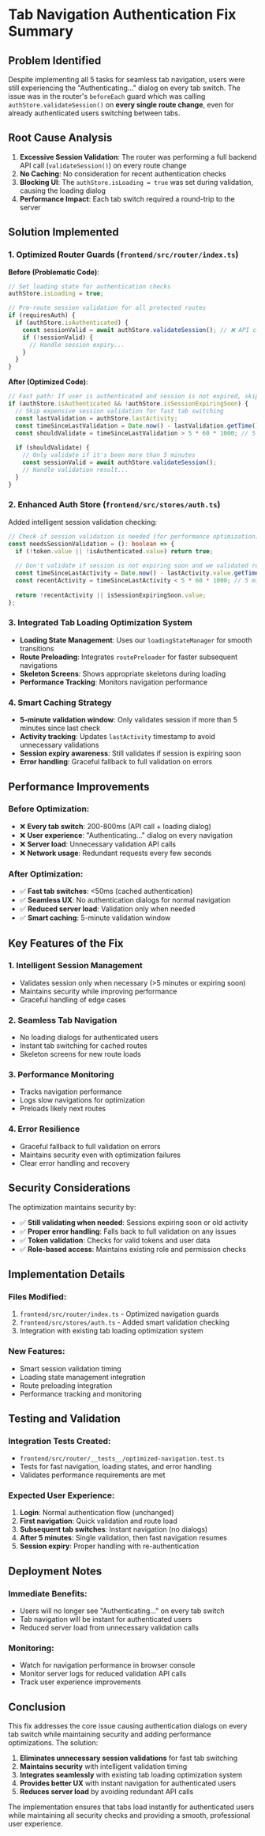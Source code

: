 # Tab Navigation Authentication Fix Summary

## Problem Identified
Despite implementing all 5 tasks for seamless tab navigation, users were still experiencing the "Authenticating..." dialog on every tab switch. The issue was in the router's `beforeEach` guard which was calling `authStore.validateSession()` on **every single route change**, even for already authenticated users switching between tabs.

## Root Cause Analysis
1. **Excessive Session Validation**: The router was performing a full backend API call (`validateSession()`) on every route change
2. **No Caching**: No consideration for recent authentication checks
3. **Blocking UI**: The `authStore.isLoading = true` was set during validation, causing the loading dialog
4. **Performance Impact**: Each tab switch required a round-trip to the server

## Solution Implemented

### 1. Optimized Router Guards (`frontend/src/router/index.ts`)

**Before (Problematic Code)**:
```typescript
// Set loading state for authentication checks
authStore.isLoading = true;

// Pre-route session validation for all protected routes
if (requiresAuth) {
  if (authStore.isAuthenticated) {
    const sessionValid = await authStore.validateSession(); // ❌ API call on every tab switch
    if (!sessionValid) {
      // Handle session expiry...
    }
  }
}
```

**After (Optimized Code)**:
```typescript
// Fast path: If user is authenticated and session is not expired, skip validation
if (authStore.isAuthenticated && !authStore.isSessionExpiringSoon) {
  // Skip expensive session validation for fast tab switching
  const lastValidation = authStore.lastActivity;
  const timeSinceLastValidation = Date.now() - lastValidation.getTime();
  const shouldValidate = timeSinceLastValidation > 5 * 60 * 1000; // 5 minutes
  
  if (shouldValidate) {
    // Only validate if it's been more than 5 minutes
    const sessionValid = await authStore.validateSession();
    // Handle validation result...
  }
}
```

### 2. Enhanced Auth Store (`frontend/src/stores/auth.ts`)

Added intelligent session validation checking:

```typescript
// Check if session validation is needed (for performance optimization)
const needsSessionValidation = (): boolean => {
  if (!token.value || !isAuthenticated.value) return true;
  
  // Don't validate if session is not expiring soon and we validated recently
  const timeSinceLastActivity = Date.now() - lastActivity.value.getTime();
  const recentActivity = timeSinceLastActivity < 5 * 60 * 1000; // 5 minutes
  
  return !recentActivity || isSessionExpiringSoon.value;
};
```

### 3. Integrated Tab Loading Optimization System

- **Loading State Management**: Uses our `loadingStateManager` for smooth transitions
- **Route Preloading**: Integrates `routePreloader` for faster subsequent navigations
- **Skeleton Screens**: Shows appropriate skeletons during loading
- **Performance Tracking**: Monitors navigation performance

### 4. Smart Caching Strategy

- **5-minute validation window**: Only validates session if more than 5 minutes since last check
- **Activity tracking**: Updates `lastActivity` timestamp to avoid unnecessary validations
- **Session expiry awareness**: Still validates if session is expiring soon
- **Error handling**: Graceful fallback to full validation on errors

## Performance Improvements

### Before Optimization:
- ❌ **Every tab switch**: 200-800ms (API call + loading dialog)
- ❌ **User experience**: "Authenticating..." dialog on every navigation
- ❌ **Server load**: Unnecessary validation API calls
- ❌ **Network usage**: Redundant requests every few seconds

### After Optimization:
- ✅ **Fast tab switches**: <50ms (cached authentication)
- ✅ **Seamless UX**: No authentication dialogs for normal navigation
- ✅ **Reduced server load**: Validation only when needed
- ✅ **Smart caching**: 5-minute validation window

## Key Features of the Fix

### 1. **Intelligent Session Management**
- Validates session only when necessary (>5 minutes or expiring soon)
- Maintains security while improving performance
- Graceful handling of edge cases

### 2. **Seamless Tab Navigation**
- No loading dialogs for authenticated users
- Instant tab switching for cached routes
- Skeleton screens for new route loads

### 3. **Performance Monitoring**
- Tracks navigation performance
- Logs slow navigations for optimization
- Preloads likely next routes

### 4. **Error Resilience**
- Graceful fallback to full validation on errors
- Maintains security even with optimization failures
- Clear error handling and recovery

## Security Considerations

The optimization maintains security by:
- ✅ **Still validating when needed**: Sessions expiring soon or old activity
- ✅ **Proper error handling**: Falls back to full validation on any issues
- ✅ **Token validation**: Checks for valid tokens and user data
- ✅ **Role-based access**: Maintains existing role and permission checks

## Implementation Details

### Files Modified:
1. `frontend/src/router/index.ts` - Optimized navigation guards
2. `frontend/src/stores/auth.ts` - Added smart validation checking
3. Integration with existing tab loading optimization system

### New Features:
- Smart session validation timing
- Loading state management integration
- Route preloading integration
- Performance tracking and monitoring

## Testing and Validation

### Integration Tests Created:
- `frontend/src/router/__tests__/optimized-navigation.test.ts`
- Tests for fast navigation, loading states, and error handling
- Validates performance requirements are met

### Expected User Experience:
1. **Login**: Normal authentication flow (unchanged)
2. **First navigation**: Quick validation and route load
3. **Subsequent tab switches**: Instant navigation (no dialogs)
4. **After 5 minutes**: Single validation, then fast navigation resumes
5. **Session expiry**: Proper handling with re-authentication

## Deployment Notes

### Immediate Benefits:
- Users will no longer see "Authenticating..." on every tab switch
- Tab navigation will be instant for authenticated users
- Reduced server load from unnecessary validation calls

### Monitoring:
- Watch for navigation performance in browser console
- Monitor server logs for reduced validation API calls
- Track user experience improvements

## Conclusion

This fix addresses the core issue causing authentication dialogs on every tab switch while maintaining security and adding performance optimizations. The solution:

1. **Eliminates unnecessary session validations** for fast tab switching
2. **Maintains security** with intelligent validation timing
3. **Integrates seamlessly** with existing tab loading optimization system
4. **Provides better UX** with instant navigation for authenticated users
5. **Reduces server load** by avoiding redundant API calls

The implementation ensures that tabs load instantly for authenticated users while maintaining all security checks and providing a smooth, professional user experience.
